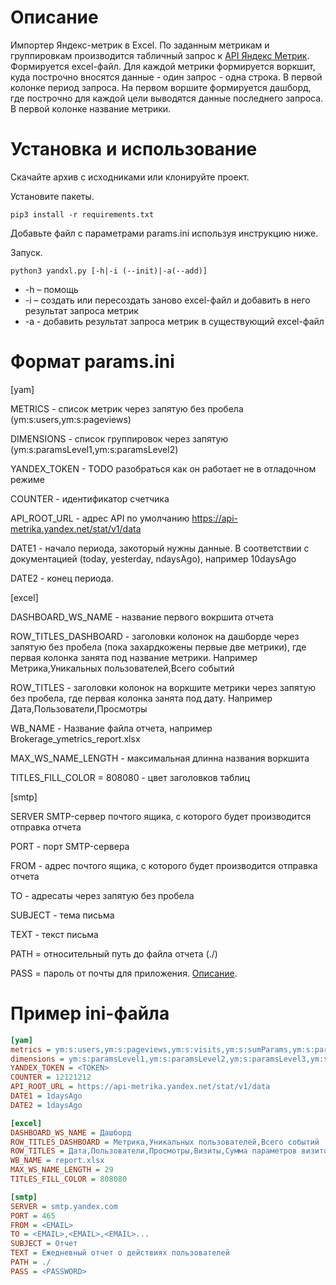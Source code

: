 # Описание
Импортер Яндекс-метрик в Excel. По заданным метрикам и группировкам производится табличный запрос к 
[API Яндекс Метрик](https://tech.yandex.ru/metrika/doc/api2/api_v1/data-docpage/). Формируется excel-файл. 
Для каждой метрики формируется воркшит, куда построчно вносятся данные - один запрос - одна строка. В первой колонке период 
запроса. На первом воршите формируется дашборд, где построчно для каждой цели выводятся данные последнего запроса. 
В первой колонке название метрики.
# Установка и использование 
Скачайте архив с исходниками или клонируйте проект.

Установите пакеты.
```.env
pip3 install -r requirements.txt
```
Добавьте файл с параметрами params.ini используя инструкцию ниже.

Запуск.
```.env
python3 yandxl.py [-h|-i (--init)|-a(--add)]
```
- -h – помощь
- -i – создать или пересоздать заново excel-файл и добавить в него результат запроса метрик
- -a - добавить результат запроса метрик в существующий excel-файл
# Формат params.ini
[yam]

METRICS - список метрик через запятую без пробела (ym:s:users,ym:s:pageviews)

DIMENSIONS - список группировок через запятую (ym:s:paramsLevel1,ym:s:paramsLevel2)

YANDEX_TOKEN - TODO разобраться как он работает не в отладочном режиме

COUNTER - идентификатор счетчика

API_ROOT_URL - адрес API по умолчанию https://api-metrika.yandex.net/stat/v1/data

DATE1 - начало периода, закоторый нужны данные. В соответствии с документацией (today, yesterday, ndaysAgo), например 10daysAgo

DATE2 - конец периода.

[excel]

DASHBOARD_WS_NAME - название первого вокршита отчета

ROW_TITLES_DASHBOARD - заголовки колонок на дашборде через запятую без пробела (пока захардкожены первые две метрики), где первая 
колонка занята под название метрики. Например Метрика,Уникальных пользователей,Всего событий

ROW_TITLES - заголовки колонок на воркшите метрики через запятую без пробела, где первая 
колонка занята под дату. Например Дата,Пользователи,Просмотры

WB_NAME - Название файла отчета, например Brokerage_ymetrics_report.xlsx

MAX_WS_NAME_LENGTH - максимальная длинна названия воркшита

TITLES_FILL_COLOR = 808080 - цвет заголовков таблиц

[smtp]

SERVER  SMTP-сервер почтого ящика, с которого будет производится отправка отчета

PORT - порт SMTP-сервера

FROM - адрес почтого ящика, с которого будет производится отправка отчета

TO - адресаты через запятую без пробела

SUBJECT - тема письма

TEXT - текст письма

PATH = относительный путь до файла отчета (./)

PASS = пароль от почты для приложения. [Описание](https://yandex.ru/support/passport/authorization/app-passwords.html).

# Пример ini-файла
```ini
[yam]
metrics = ym:s:users,ym:s:pageviews,ym:s:visits,ym:s:sumParams,ym:s:paramsNumber,ym:s:avgParams,ym:s:bounceRate,ym:s:pageDepth,ym:s:avgVisitDurationSeconds
dimensions = ym:s:paramsLevel1,ym:s:paramsLevel2,ym:s:paramsLevel3,ym:s:paramsLevel4,ym:s:paramsLevel5,ym:s:paramsLevel6
YANDEX_TOKEN = <TOKEN>
COUNTER = 12121212
API_ROOT_URL = https://api-metrika.yandex.net/stat/v1/data
DATE1 = 1daysAgo
DATE2 = 1daysAgo

[excel]
DASHBOARD_WS_NAME = Дашборд
ROW_TITLES_DASHBOARD = Метрика,Уникальных пользователей,Всего событий
ROW_TITLES = Дата,Пользователи,Просмотры,Визиты,Сумма параметров визитов,Количество параметров визитов,Среднее параметров визитов,Отказы,Глубина просмотра,Время на сайте
WB_NAME = report.xlsx
MAX_WS_NAME_LENGTH = 29
TITLES_FILL_COLOR = 808080

[smtp]
SERVER = smtp.yandex.com
PORT = 465
FROM = <EMAIL>
TO = <EMAIL>,<EMAIL>,<EMAIL>...
SUBJECT = Отчет
TEXT = Ежедневный отчет о действиях пользователей
PATH = ./
PASS = <PASSWORD>
```